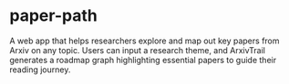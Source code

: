 # paper-path
A web app that helps researchers explore and map out key papers from Arxiv on any topic. Users can input a research theme, and ArxivTrail generates a roadmap graph highlighting essential papers to guide their reading journey.
